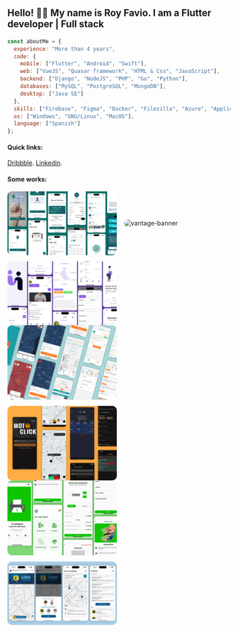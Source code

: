 ## Hello! 👋🏼 My name is Roy Favio. I am a Flutter developer | Full stack

```javascript
const aboutMe = {
  experience: "More than 4 years",
  code: {
    mobile: ["Flutter", "Android", "Swift"],
    web: ["VueJS", "Quasar framework", "HTML & Css", "JavaScript"],
    backend: ["Django", "NodeJS", "PHP", "Go", "Python"],
    databases: ["MySQL", "PostgreSQL", "MongoDB"],
    desktop: ["Java SE"]
  },
  skills: ["Firebase", "Figma", "Docker", "Filezilla", "Azure", "Application deployment"],
  os: ["Windows", "GNU/Linux", "MacOS"],
  language: ["Spanish"]
};
```

#### Quick links:
[Dribbble](https://dribbble.com/rofviv).
[Linkedin](https://www.linkedin.com/in/roy-favio-villarroel/).

#### Some works:
<p>
   <img
      align="center"
      alt="meddefend-banner"
      width="49%"
      style="border-radius: 10px;"
      src="https://github.com/rofviv/rofviv/blob/main/assets/meddefend/Meddefend.png?raw=true"
   />
   &nbsp;&nbsp;
   <img
      align="center"
      alt="vantage-banner"
      width="49%"
      style="border-radius: 10px;"
      src="https://github.com/rofviv/rofviv/blob/main/assets/vantage/vantage-banner.png?raw=true"
   />
</p>

<p>
   <img
      align="center"
      alt="uniphye-banner"
      width="49%"
      style="border-radius: 10px;"
      src="https://github.com/rofviv/rofviv/blob/main/assets/uniphye/Uniphye.png?raw=true"
   />
   &nbsp;&nbsp;
   <img
      align="center"
      alt="motoclick-driver-banner"
      width="49%"
      style="border-radius: 10px;"
      src="https://github.com/rofviv/rofviv/blob/main/assets/motoclick-driver/motoclick-driver-banner.png?raw=true"
   />
</p>

<p>
   <img
      align="center"
      alt="motoclick-banner"
      width="49%"
      style="border-radius: 10px;"
      src="https://github.com/rofviv/rofviv/blob/main/assets/motoclick/motoclick-banner.png?raw=true"
   />
   &nbsp;&nbsp;
   <img
      align="center"
      alt="mr-cash-banner"
      width="49%"
      style="border-radius: 10px;"
      src="https://github.com/rofviv/rofviv/blob/main/assets/mr-cash/mr-cash-banner.png?raw=true"
   />
</p>

<p>
   <img
      align="center"
      alt="motoclick-banner"
      width="49%"
      style="border-radius: 10px;"
      src="https://github.com/rofviv/rofviv/blob/main/assets/quickdrop/Quickdrop.png?raw=true"
   />
   &nbsp;&nbsp;
</p>


